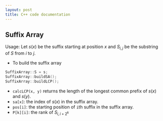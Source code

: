 ```yaml
---
layout: post
title: C++ code documentation
---
```


## Suffix Array
Usage:
Let $s(x)$ be the suffix starting at position $x$ and $S_{i, j}$ be the substring of $S$ from $i$ to $j$.
* To build the suffix array
```c++
SuffixArray::S = s;
SuffixArray::buildSA();
SuffixArray::buildLCP();
```
* `calcLCP(x, y)` returns the length of the longest common prefix of $s(x)$ and $s(y)$.
* `sa[x]`: the index of $s(x)$ in the suffix array.
* `pos[i]`: the starting position of `i`th suffix in the suffix array.
* `P[k][i]`: the rank of $S_{i,i+2^k}$
